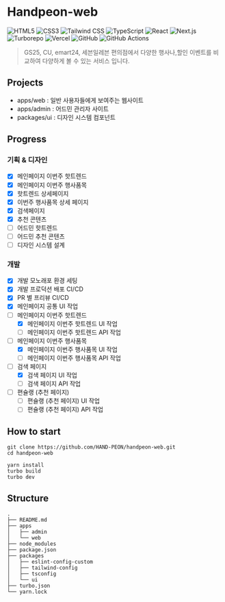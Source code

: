 # Handpeon-web

![HTML5](https://img.shields.io/static/v1?style=for-the-badge&message=HTML5&color=E34F26&logo=HTML5&logoColor=FFFFFF&label=) ![CSS3](https://img.shields.io/static/v1?style=for-the-badge&message=CSS3&color=1572B6&logo=CSS3&logoColor=FFFFFF&label=) ![Tailwind CSS](https://img.shields.io/static/v1?style=for-the-badge&message=Tailwind+CSS&color=222222&logo=Tailwind+CSS&logoColor=06B6D4&label=) ![TypeScript](https://img.shields.io/static/v1?style=for-the-badge&message=TypeScript&color=3178C6&logo=TypeScript&logoColor=FFFFFF&label=) ![React](https://img.shields.io/static/v1?style=for-the-badge&message=React&color=222222&logo=React&logoColor=61DAFB&label=) ![Next.js](https://img.shields.io/static/v1?style=for-the-badge&message=Next.js&color=000000&logo=Next.js&logoColor=FFFFFF&label=) ![Turborepo](https://img.shields.io/static/v1?style=for-the-badge&message=Turborepo&color=EF4444&logo=Turborepo&logoColor=FFFFFF&label=) ![Vercel](https://img.shields.io/static/v1?style=for-the-badge&message=Vercel&color=000000&logo=Vercel&logoColor=FFFFFF&label=) ![GitHub](https://img.shields.io/static/v1?style=for-the-badge&message=GitHub&color=181717&logo=GitHub&logoColor=FFFFFF&label=) ![GitHub Actions](https://img.shields.io/static/v1?style=for-the-badge&message=GitHub+Actions&color=2088FF&logo=GitHub+Actions&logoColor=FFFFFF&label=)

> GS25, CU, emart24, 세븐일레븐 편의점에서 다양한 행사나,할인 이벤트를 비교하여 다양하게 볼 수 있는 서비스 입니다.

## Projects

- apps/web : 일반 사용자들에게 보여주는 웹사이트
- apps/admin : 어드민 관리자 사이트
- packages/ui : 디자인 시스템 컴포넌트

## Progress

### 기획 & 디자인

- [x] 메인페이지 이번주 핫트렌드
- [x] 메인페이지 이번주 행사품목
- [x] 핫트렌드 상세페이지
- [x] 이번주 행사품목 상세 페이지
- [x] 검색페이지
- [x] 추천 콘텐츠
- [ ] 어드민 핫트렌드
- [ ] 어드민 추천 콘텐츠
- [ ] 디자인 시스템 설계

### 개발

- [x] 개발 모노래포 환경 세팅
- [x] 개발 프로덕션 배포 CI/CD
- [x] PR 별 프리뷰 CI/CD
- [x] 메인페이지 공통 UI 작업
- [ ] 메인페이지 이번주 핫트렌드
  - [x] 메인페이지 이번주 핫트렌드 UI 작업
  - [ ] 메인페이지 이번주 핫트렌드 API 작업
- [ ] 메인페이지 이번주 행사품목
  - [x] 메인페이지 이번주 행사품목 UI 작업
  - [ ] 메인페이지 이번주 행사품목 API 작업
- [ ] 검색 페이지
  - [x] 검색 페이지 UI 작업
  - [ ] 검색 페이지 API 작업
- [ ] 편슐랭 (추천 페이지)
  - [ ] 편슐랭 (추천 페이지) UI 작업
  - [ ] 편슐랭 (추천 페이지) API 작업

## How to start

```shell
git clone https://github.com/HAND-PEON/handpeon-web.git
cd handpeon-web

yarn install
turbo build
turbo dev
```

## Structure

```
.
├── README.md
├── apps
│   ├── admin
│   └── web
├── node_modules
├── package.json
├── packages
│   ├── eslint-config-custom
│   ├── tailwind-config
│   ├── tsconfig
│   └── ui
├── turbo.json
└── yarn.lock
```
